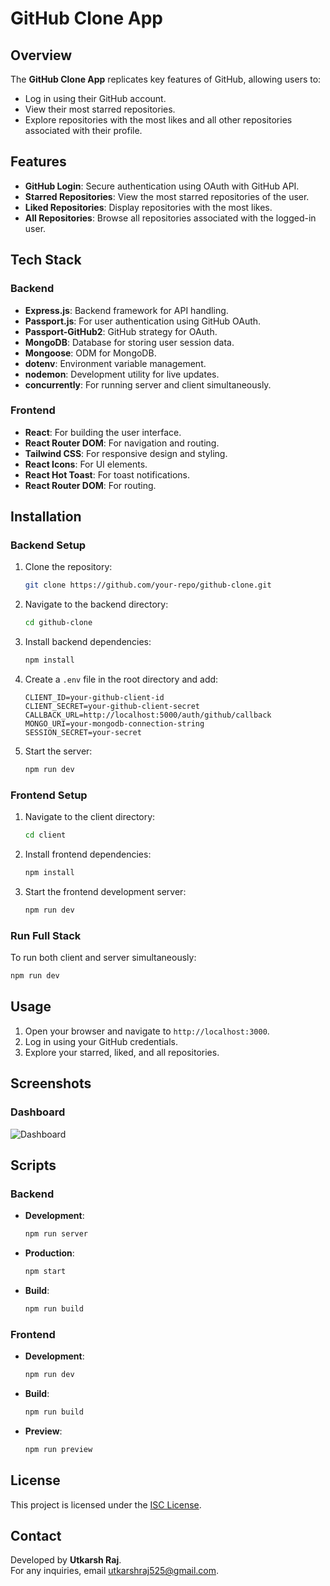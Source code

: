 # GitHub Clone App

## Overview
The **GitHub Clone App** replicates key features of GitHub, allowing users to:
- Log in using their GitHub account.
- View their most starred repositories.
- Explore repositories with the most likes and all other repositories associated with their profile.

## Features
- **GitHub Login**: Secure authentication using OAuth with GitHub API.
- **Starred Repositories**: View the most starred repositories of the user.
- **Liked Repositories**: Display repositories with the most likes.
- **All Repositories**: Browse all repositories associated with the logged-in user.

## Tech Stack

### Backend
- **Express.js**: Backend framework for API handling.
- **Passport.js**: For user authentication using GitHub OAuth.
- **Passport-GitHub2**: GitHub strategy for OAuth.
- **MongoDB**: Database for storing user session data.
- **Mongoose**: ODM for MongoDB.
- **dotenv**: Environment variable management.
- **nodemon**: Development utility for live updates.
- **concurrently**: For running server and client simultaneously.

### Frontend
- **React**: For building the user interface.
- **React Router DOM**: For navigation and routing.
- **Tailwind CSS**: For responsive design and styling.
- **React Icons**: For UI elements.
- **React Hot Toast**: For toast notifications.
- **React Router DOM**: For routing.

## Installation

### Backend Setup
1. Clone the repository:
   ```bash
   git clone https://github.com/your-repo/github-clone.git
   ```
2. Navigate to the backend directory:
   ```bash
   cd github-clone
   ```
3. Install backend dependencies:
   ```bash
   npm install
   ```
4. Create a `.env` file in the root directory and add:
   ```env
   CLIENT_ID=your-github-client-id
   CLIENT_SECRET=your-github-client-secret
   CALLBACK_URL=http://localhost:5000/auth/github/callback
   MONGO_URI=your-mongodb-connection-string
   SESSION_SECRET=your-secret
   ```
5. Start the server:
   ```bash
   npm run dev
   ```

### Frontend Setup
1. Navigate to the client directory:
   ```bash
   cd client
   ```
2. Install frontend dependencies:
   ```bash
   npm install
   ```
3. Start the frontend development server:
   ```bash
   npm run dev
   ```

### Run Full Stack
To run both client and server simultaneously:
```bash
npm run dev
```

## Usage
1. Open your browser and navigate to `http://localhost:3000`.
2. Log in using your GitHub credentials.
3. Explore your starred, liked, and all repositories.

## Screenshots

### Dashboard
![Dashboard](.client/public/UI.png)

## Scripts

### Backend
- **Development**:
  ```bash
  npm run server
  ```
- **Production**:
  ```bash
  npm start
  ```
- **Build**:
  ```bash
  npm run build
  ```

### Frontend
- **Development**:
  ```bash
  npm run dev
  ```
- **Build**:
  ```bash
  npm run build
  ```
- **Preview**:
  ```bash
  npm run preview
  ```

## License
This project is licensed under the [ISC License](LICENSE).

## Contact
Developed by **Utkarsh Raj**.  
For any inquiries, email [utkarshraj525@gmail.com](mailto:utkarshraj525@gmail.com).
